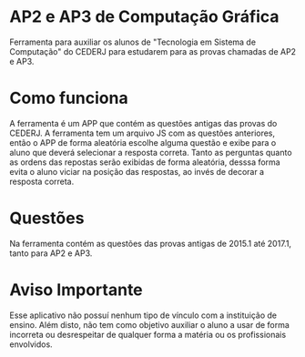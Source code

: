 # AP2 e AP3 de Computação Gráfica 

Ferramenta para auxiliar os alunos de "Tecnologia em Sistema de Computação" do CEDERJ para estudarem para as provas chamadas de AP2 e AP3.

# Como funciona 

A ferramenta é um APP que contém as questões antigas das provas do CEDERJ. A ferramenta tem um arquivo JS com as questões anteriores, então o APP de forma aleatória escolhe alguma questão e exibe para o aluno que deverá selecionar a resposta correta. Tanto as perguntas quanto as ordens das repostas serão exibidas de forma aleatória, desssa forma evita o aluno viciar na posição das respostas, ao invés de decorar a resposta correta. 

# Questões

Na ferramenta contém as questões das provas antigas de 2015.1 até 2017.1, tanto para AP2 e AP3.

# Aviso Importante 

Esse aplicativo não possuí nenhum tipo de vínculo com a instituição de ensino. Além disto, não tem como objetivo auxiliar o aluno a usar de forma incorreta ou desrespeitar de qualquer forma a matéria ou os profissionais envolvidos.
